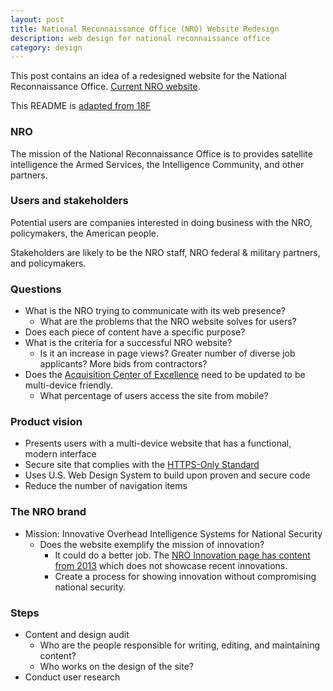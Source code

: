 ```yaml
---
layout: post
title: National Reconnaissance Office (NRO) Website Redesign
description: web design for national reconnaissance office
category: design
---
```


This post contains an idea of a redesigned website for the National Reconnaissance Office. [Current NRO website](http://nro.gov/).

This README is [adapted from 18F](https://github.com/18F/afrs-pa/blob/master/README.md)

### NRO

The mission of the National Reconnaissance Office is to provides satellite intelligence the Armed Services, the Intelligence Community, and other partners.

### Users and stakeholders

Potential users are companies interested in doing business with the NRO, policymakers, the American people.

Stakeholders are likely to be the NRO staff, NRO federal & military partners, and policymakers.

### Questions

- What is the NRO trying to communicate with its web presence?
    - What are the problems that the NRO website solves for users?
- Does each piece of content have a specific purpose?
- What is the criteria for a successful NRO website?
    - Is it an increase in page views? Greater number of diverse job applicants? More bids from contractors? 
- Does the [Acquisition Center of Excellence](https://acq.westfields.net/) need to be updated to be multi-device friendly.
    - What percentage of users access the site from mobile?

### Product vision

- Presents users with a multi-device website that has a functional, modern interface
- Secure site that complies with the [HTTPS-Only Standard](https://https.cio.gov/)
- Uses U.S. Web Design System to build upon proven and secure code
- Reduce the number of navigation items

### The NRO brand
- Mission: Innovative Overhead Intelligence Systems for National Security 
    - Does the website exemplify the mission of innovation? 
        - It could do a better job. The [NRO Innovation page has content from 2013](http://nro.gov/about/innovation/index.html) which does not showcase recent innovations. 
        - Create a process for showing innovation without compromising national security.

### Steps
- Content and design audit
    - Who are the people responsible for writing, editing, and maintaining content? 
    - Who works on the design of the site?
- Conduct user research
   